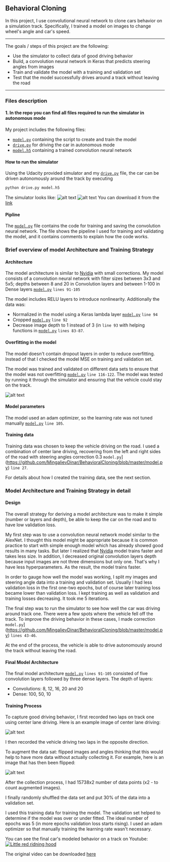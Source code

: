 ## Behavioral Cloning ##

In this project, I use convolutional neural network to clone cars behavior on a simulation track. Specifically, I trained a model on images to change wheel's angle and car's speed.

---

The goals / steps of this project are the following:
* Use the simulator to collect data of good driving behavior
* Build, a convolution neural network in Keras that predicts steering angles from images
* Train and validate the model with a training and validation set
* Test that the model successfully drives around a track without leaving the road

[//]: # (Image References)

[image1]: ./Images/output_5_1.png "Normal Image"
[image2]: ./Images/output_5_1_flip.png "Flipped Image"
[image3]: ./Images/output_15_0.png "MSE"
[image4]: ./Images/simulator1.jpeg "simulator"
[image5]: ./Images/simulator2.jpeg "simulator"


---
### Files description 

#### 1. In the repo you can find all files required to run the simulator in autonomous mode

My project includes the following files:
* [`model.py`](https://github.com/MingalievDinar/BehavioralCloning/blob/master/model.py) containing the script to create and train the model
* [`drive.py`](https://github.com/MingalievDinar/BehavioralCloning/blob/master/drive.py) for driving the car in autonomous mode
* [`model.h5`](https://github.com/MingalievDinar/BehavioralCloning/blob/master/model.h5) containing a trained convolution neural network 

#### How to run the simulator
Using the Udacity provided simulator and my [`drive.py`](https://github.com/MingalievDinar/BehavioralCloning/blob/master/drive.py) file, the car can be driven autonomously around the track by executing 
```sh
python drive.py model.h5
```
The simulator looks like:
![alt text][image4]
![alt text][image5]
You can download it from the [link](https://classroom.udacity.com/nanodegrees/nd013/parts/fbf77062-5703-404e-b60c-95b78b2f3f9e/modules/6df7ae49-c61c-4bb2-a23e-6527e69209ec/lessons/46a70500-493e-4057-a78e-b3075933709d/concepts/1c9f7e68-3d2c-4313-9c8d-5a9ed42583dc)

#### Pipline

The [`model.py`](https://github.com/MingalievDinar/BehavioralCloning/blob/master/model.py) file contains the code for training and saving the convolution neural network. The file shows the pipeline I used for training and validating the model, and it contains comments to explain how the code works.

### Brief overview of model Architecture and Training Strategy

#### Architecture

The model architecture is similar to [Nvidia](https://devblogs.nvidia.com/deep-learning-self-driving-cars/) with small corrections. My model consists of a convolution neural network with filter sizes between 3x3 and 5x5; depths between 8 and 20 in Convolution layers and between 1-100 in Dense layers [`model.py`](https://github.com/MingalievDinar/BehavioralCloning/blob/master/model.py) `lines 91-105`

The model includes RELU layers to introduce nonlinearity.
Additionally the data was:
* Normalized in the model using a Keras lambda layer [`model.py`](https://github.com/MingalievDinar/BehavioralCloning/blob/master/model.py) `line 94`
* Cropped [`model.py`](https://github.com/MingalievDinar/BehavioralCloning/blob/master/model.py) `line 92`
* Decrease image depth to 1 instead of 3 (in `line 93` with helping functions in [`model.py`](https://github.com/MingalievDinar/BehavioralCloning/blob/master/model.py) `lines 83-87`.

#### Overfitting in the model

The model doesn't contain dropout layers in order to reduce overfitting. Instead of that I checked the model MSE on training and validation set. 

The model was trained and validated on different data sets to ensure that the model was not overfitting [`model.py`](https://github.com/MingalievDinar/BehavioralCloning/blob/master/model.py) `line 116-122`. The model was tested by running it through the simulator and ensuring that the vehicle could stay on the track.

![alt text][image3]

#### Model parameters

The model used an adam optimizer, so the learning rate was not tuned manually [`model.py`](https://github.com/MingalievDinar/BehavioralCloning/blob/master/model.py) `line 105`.

#### Training data

Training data was chosen to keep the vehicle driving on the road. I used a combination of center lane driving, recovering from the left and right sides of the road with steering angles correction 0.3 `model.py`](https://github.com/MingalievDinar/BehavioralCloning/blob/master/model.py) `line 27`.

For details about how I created the training data, see the next section. 

### Model Architecture and Training Strategy in detail

#### Design

The overall strategy for deriving a model architecture was to make it simple (number or layers and depth), be able to keep the car on the road and to have low validation loss.

My first step was to use a convolution neural network model similar to the AlexNet. I thought this model might be appropriate because it is common practice to start with simple enough model which has already showed good results in many tasks. But later I realized that [Nvidia](https://devblogs.nvidia.com/deep-learning-self-driving-cars/) model trains faster and takes less size. In addition, I decreased original convolution layers depth because input images are not three dimensions but only one. That's why I have less hyperparameters. As the result, the model trains faster.

In order to gauge how well the model was working, I split my images and steering angle data into a training and validation set. Usually I had less validation loss in the first one-two epochs, but of course later training loss became lower than validation loss. I kept training as well as validation and training losses decreasing. It took me 5 iterations. 

The final step was to run the simulator to see how well the car was driving around track one. There were a few spots where the vehicle fell off the track. To improve the driving behavior in these cases, I made correction `model.py`](https://github.com/MingalievDinar/BehavioralCloning/blob/master/model.py) `lines 43-46`. 

At the end of the process, the vehicle is able to drive autonomously around the track without leaving the road.

#### Final Model Architecture

The final model architecture [`model.py`](https://github.com/MingalievDinar/BehavioralCloning/blob/master/model.py) `lines 91-105` consisted of five convolution layers followed by three dense layers. The depth of layers:
* Convolutions: 8, 12, 16, 20 and 20
* Dense: 100, 50, 10


#### Training Process

To capture good driving behavior, I first recorded two laps on track one using center lane driving. Here is an example image of center lane driving:

![alt text][image1]

I then recorded the vehicle driving two laps in the opposite direction.

To augment the data sat: flipped images and angles thinking that this would help to have more data without actually collecting it. For example, here is an image that has then been flipped:

![alt text][image2]

After the collection process, I had 15738x2 number of data points (x2 - to count augmented images).

I finally randomly shuffled the data set and put 30% of the data into a validation set. 

I used this training data for training the model. The validation set helped to determine if the model was over or under fitted. The ideal number of epochs was 5 (in more epochs validation loss starts rising). I used an adam optimizer so that manually training the learning rate wasn't necessary.

You can see the final car's modeled behavior on a track on Youtube: [![Little red ridning hood](./Images/videosim.jpeg)](https://youtu.be/v2irPlgY1o0 "Video example - Click to Watch!")

The original video can be downloaded [here](https://github.com/MingalievDinar/BehavioralCloning/blob/master/SDCSimulation.mp4)


